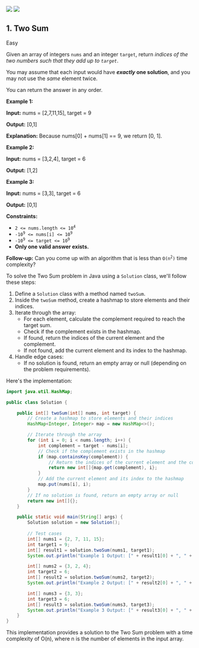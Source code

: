 [![](https://img.shields.io/github/stars/LeetCode-Top-Interview-150/LeetCode-Top-Interview-150?label=Stars&style=flat-square)](https://github.com/LeetCode-Top-Interview-150/LeetCode-Top-Interview-150)
[![](https://img.shields.io/github/forks/LeetCode-Top-Interview-150/LeetCode-Top-Interview-150?label=Fork%20me%20on%20GitHub%20&style=flat-square)](https://github.com/LeetCode-Top-Interview-150/LeetCode-Top-Interview-150/fork)

## 1\. Two Sum

Easy

Given an array of integers `nums` and an integer `target`, return _indices of the two numbers such that they add up to `target`_.

You may assume that each input would have **_exactly_ one solution**, and you may not use the _same_ element twice.

You can return the answer in any order.

**Example 1:**

**Input:** nums = [2,7,11,15], target = 9

**Output:** [0,1]

**Explanation:** Because nums[0] + nums[1] == 9, we return [0, 1]. 

**Example 2:**

**Input:** nums = [3,2,4], target = 6

**Output:** [1,2] 

**Example 3:**

**Input:** nums = [3,3], target = 6

**Output:** [0,1] 

**Constraints:**

*   <code>2 <= nums.length <= 10<sup>4</sup></code>
*   <code>-10<sup>9</sup> <= nums[i] <= 10<sup>9</sup></code>
*   <code>-10<sup>9</sup> <= target <= 10<sup>9</sup></code>
*   **Only one valid answer exists.**

**Follow-up:** Can you come up with an algorithm that is less than <code>O(n<sup>2</sup>)</code> time complexity?

To solve the Two Sum problem in Java using a `Solution` class, we'll follow these steps:

1. Define a `Solution` class with a method named `twoSum`.
2. Inside the `twoSum` method, create a hashmap to store elements and their indices.
3. Iterate through the array:
   - For each element, calculate the complement required to reach the target sum.
   - Check if the complement exists in the hashmap.
   - If found, return the indices of the current element and the complement.
   - If not found, add the current element and its index to the hashmap.
4. Handle edge cases:
   - If no solution is found, return an empty array or null (depending on the problem requirements).

Here's the implementation:

```java
import java.util.HashMap;

public class Solution {

    public int[] twoSum(int[] nums, int target) {
        // Create a hashmap to store elements and their indices
        HashMap<Integer, Integer> map = new HashMap<>();

        // Iterate through the array
        for (int i = 0; i < nums.length; i++) {
            int complement = target - nums[i];
            // Check if the complement exists in the hashmap
            if (map.containsKey(complement)) {
                // Return the indices of the current element and the complement
                return new int[]{map.get(complement), i};
            }
            // Add the current element and its index to the hashmap
            map.put(nums[i], i);
        }
        // If no solution is found, return an empty array or null
        return new int[]{};
    }

    public static void main(String[] args) {
        Solution solution = new Solution();
        
        // Test cases
        int[] nums1 = {2, 7, 11, 15};
        int target1 = 9;
        int[] result1 = solution.twoSum(nums1, target1);
        System.out.println("Example 1 Output: [" + result1[0] + ", " + result1[1] + "]");

        int[] nums2 = {3, 2, 4};
        int target2 = 6;
        int[] result2 = solution.twoSum(nums2, target2);
        System.out.println("Example 2 Output: [" + result2[0] + ", " + result2[1] + "]");

        int[] nums3 = {3, 3};
        int target3 = 6;
        int[] result3 = solution.twoSum(nums3, target3);
        System.out.println("Example 3 Output: [" + result3[0] + ", " + result3[1] + "]");
    }
}
```

This implementation provides a solution to the Two Sum problem with a time complexity of O(n), where n is the number of elements in the input array.